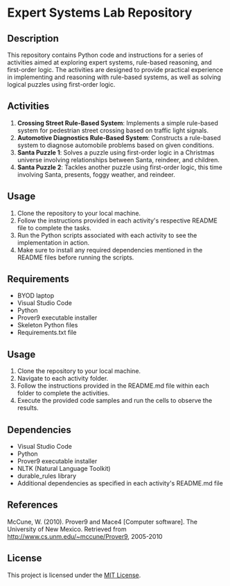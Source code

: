 # Expert Systems Lab Repository

## Description
This repository contains Python code and instructions for a series of activities aimed at exploring expert systems, rule-based reasoning, and first-order logic. The activities are designed to provide practical experience in implementing and reasoning with rule-based systems, as well as solving logical puzzles using first-order logic.

## Activities
1. **Crossing Street Rule-Based System**: Implements a simple rule-based system for pedestrian street crossing based on traffic light signals.
2. **Automotive Diagnostics Rule-Based System**: Constructs a rule-based system to diagnose automobile problems based on given conditions.
3. **Santa Puzzle 1**: Solves a puzzle using first-order logic in a Christmas universe involving relationships between Santa, reindeer, and children.
4. **Santa Puzzle 2**: Tackles another puzzle using first-order logic, this time involving Santa, presents, foggy weather, and reindeer.

## Usage
1. Clone the repository to your local machine.
2. Follow the instructions provided in each activity's respective README file to complete the tasks.
3. Run the Python scripts associated with each activity to see the implementation in action.
4. Make sure to install any required dependencies mentioned in the README files before running the scripts.

## Requirements
- BYOD laptop
- Visual Studio Code
- Python
- Prover9 executable installer
- Skeleton Python files
- Requirements.txt file

## Usage
1. Clone the repository to your local machine.
2. Navigate to each activity folder.
3. Follow the instructions provided in the README.md file within each folder to complete the activities.
4. Execute the provided code samples and run the cells to observe the results.

## Dependencies
- Visual Studio Code
- Python
- Prover9 executable installer
- NLTK (Natural Language Toolkit)
- durable_rules library
- Additional dependencies as specified in each activity's README.md file

## References
McCune, W. (2010). Prover9 and Mace4 [Computer software]. The University of New Mexico. 
Retrieved from http://www.cs.unm.edu/~mccune/Prover9, 2005-2010

## License
This project is licensed under the [MIT License](LICENSE).
